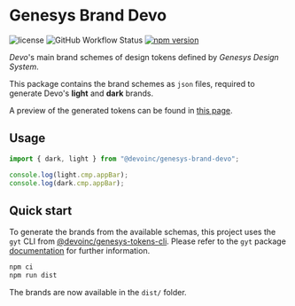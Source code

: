 # Genesys Brand Devo

![license](https://img.shields.io/github/license/devoinc/genesys-brand-devo)
![GitHub Workflow Status](https://img.shields.io/github/actions/workflow/status/devoinc/genesys-brand-devo/ci.yml)
[![npm version](https://img.shields.io/npm/v/@devoinc/genesys-brand-devo?label=%40devoinc%2Fgenesys-brand-devo)](https://www.npmjs.com/package/@devoinc/genesys-brand-devo)

_Devo_'s main brand schemes of design tokens defined by _Genesys Design System_.

This package contains the brand schemes as `json` files, required to generate
Devo's **light** and **dark** brands.

A preview of the generated tokens can be found in
[this page](https://devoinc.github.io/genesys-brand-devo/).

## Usage

```typescript
import { dark, light } from "@devoinc/genesys-brand-devo";

console.log(light.cmp.appBar);
console.log(dark.cmp.appBar);
```

## Quick start

To generate the brands from the available schemas, this project uses the `gyt`
CLI from [@devoinc/genesys-tokens-cli](https://github.com/DevoInc/genesys-tokens/tree/master/tokens-cli).
Please refer to the `gyt` package [documentation](https://github.com/DevoInc/genesys-tokens/blob/master/tokens-cli/README.md)
for further information.

```sh
npm ci
npm run dist
```

The brands are now available in  the `dist/` folder.
